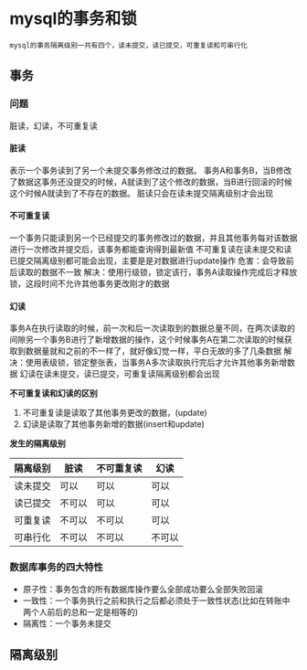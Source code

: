 # mysql的事务和锁
```
mysql的事务隔离级别一共有四个，读未提交，读已提交，可重复读和可串行化
```
## 事务
### 问题
脏读，幻读，不可重复读
#### 脏读
表示一个事务读到了另一个未提交事务修改过的数据。
事务A和事务B，当B修改了数据这事务还没提交的时候，A就读到了这个修改的数据，当B进行回滚的时候这个时候A就读到了不存在的数据。
脏读只会在读未提交隔离级别才会出现

#### 不可重复读
一个事务只能读到另一个已经提交的事务修改过的数据，并且其他事务每对该数据进行一次修改并提交后，该事务都能查询得到最新值
不可重复读在读未提交和读已提交隔离级别都可能会出现，主要是是对数据进行update操作
危害：会导致前后读取的数据不一致
解决：使用行级锁，锁定该行，事务A读取操作完成后才释放锁，这段时间不允许其他事务更改刚才的数据

#### 幻读
事务A在执行读取的时候，前一次和后一次读取到的数据总量不同，在两次读取的间隙另一个事务B进行了新增数据的操作，这个时候事务A在第二次读取的时候获取到数据量就和之前的不一样了，就好像幻觉一样，平白无故的多了几条数据
解决：使用表级锁，锁定整张表，当事务A多次读取执行完后才允许其他事务新增数据
幻读在读未提交，读已提交，可重复读隔离级别都会出现

**不可重复读和幻读的区别**

1. 不可重复读是读取了其他事务更改的数据，(update)
2. 幻读是读取了其他事务新增的数据(insert和update)

**发生的隔离级别**

|隔离级别|脏读|不可重复读|幻读|
|-|-|-|-|
|读未提交|可以|可以|可以|
|读已提交|不可以|可以|可以|
|可重复读|不可以|不可以|可以|
|可串行化|不可以|不可以|不可以|



### 数据库事务的四大特性

- 原子性：事务包含的所有数据库操作要么全部成功要么全部失败回滚
- 一致性：一个事务执行之前和执行之后都必须处于一致性状态(比如在转账中两个人前后的总和一定是相等的)
- 隔离性：一个事务未提交

## 隔离级别














